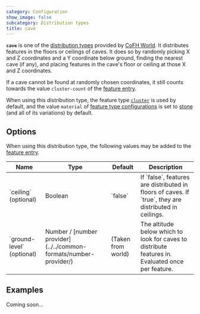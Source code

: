 ```yaml
---
category: Configuration
show_image: false
subcategory: Distribution types
title: cave
---
```


**`cave`** is one of the [distribution types](../) provided by [CoFH
World](../../../). It distributes features in the floors or ceilings of caves.
It does so by randomly picking X and Z coordinates and a Y coordinate below
ground, finding the nearest cave (if any), and placing features in the cave's
floor or ceiling at those X and Z coordinates.

If a cave cannot be found at randomly chosen coordinates, it still counts
towards the value `cluster-count` of the [feature
entry](../../feature-format/#features).

When using this distribution type, the feature type
[`cluster`](../../feature-types/cluster/) is used by default, and the value
`material` of [feature type
configurations](../../feature-format/#feature-type-configuration) is set to
[stone](https://minecraft.gamepedia.com/Stone) (and all of its variations) by
default.


Options
-------

When using this distribution type, the following values may be added to the
[feature entry](../../feature-format/#features).

<div class="uk-overflow-container">
    <table class="uk-table uk-table-striped uk-text-small">
        <thead>
            <tr>
                <th>Name</th>
                <th>Type</th>
                <th>Default</th>
                <th>Description</th>
            </tr>
        </thead>
        <tbody>
            <tr>
                <td markdown="span">`ceiling` (optional)</td>
                <td markdown="span">Boolean</td>
                <td markdown="span">`false`</td>
                <td markdown="span">
                    If `false`, features are distributed in floors of caves. If
                    `true`, they are distributed in ceilings.
                </td>
            </tr>
            <tr>
                <td markdown="span">`ground-level` (optional)</td>
                <td markdown="span">
                    Number / [number provider](../../common-formats/number-provider/)
                </td>
                <td markdown="span">(Taken from world)</td>
                <td markdown="span">
                    The altitude below which to look for caves to distribute
                    features in. Evaluated once per feature.
                </td>
            </tr>
        </tbody>
    </table>
</div>


Examples
--------

Coming soon...
